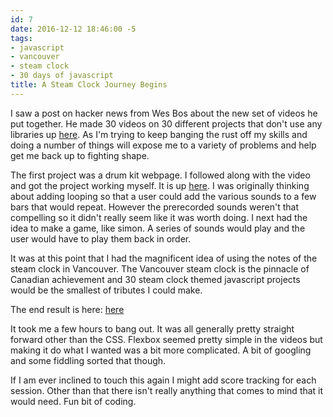 ```yaml
---
id: 7
date: 2016-12-12 18:46:00 -5
tags:
- javascript
- vancouver
- steam clock
- 30 days of javascript
title: A Steam Clock Journey Begins
---
```

I saw a post on hacker news from Wes Bos about the new set of videos he put
together. He made 30 videos on 30 different projects that don't use any
libraries up [here](https://javascript30.com/). As I'm trying to keep banging
the rust off my skills and doing a number of things will expose me to a variety
of problems and help get me back up to fighting shape.

The first project was a drum kit webpage. I followed along with the video and
got the project working myself. It is up
[here](http://achromo.us/30_days_javascript/day_1/video_version/index.html). I
was originally thinking about adding looping so that a user could add the
various sounds to a few bars that would repeat. However the prerecorded sounds
weren't that compelling so it didn't really seem like it was worth doing. I next
had the idea to make a game, like simon. A series of sounds would play and the
user would have to play them back in order.

It was at this point that I had the magnificent idea of using the notes of the
steam clock in Vancouver. The Vancouver steam clock is the pinnacle of Canadian
achievement and 30 steam clock themed javascript projects would be the smallest
of tributes I could make.

The end result is here:
[here](http://achromo.us/30_days_javascript/day_1/my_version/index.html)

It took me a few hours to bang out. It was all generally pretty straight forward
other than the CSS. Flexbox seemed pretty simple in the videos but making it do
what I wanted was a bit more complicated. A bit of googling and some fiddling
sorted that though.

If I am ever inclined to touch this again I might add score tracking for each
session. Other than that there isn't really anything that comes to mind that
it would need. Fun bit of coding.
